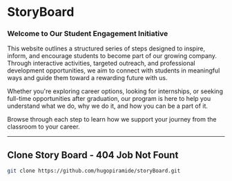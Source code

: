 # StoryBoard

### Welcome to Our Student Engagement Initiative
This website outlines a structured series of steps designed to inspire, inform, and encourage students to become part of our growing company. Through interactive activities, targeted outreach, and professional development opportunities, we aim to connect with students in meaningful ways and guide them toward a rewarding future with us.

Whether you're exploring career options, looking for internships, or seeking full-time opportunities after graduation, our program is here to help you understand what we do, why we do it, and how you can be a part of it.

Browse through each step to learn how we support your journey from the classroom to your career.

---

## Clone Story Board - 404 Job Not Fount

```sh
git clone https://github.com/hugopiramide/storyBoard.git
```
